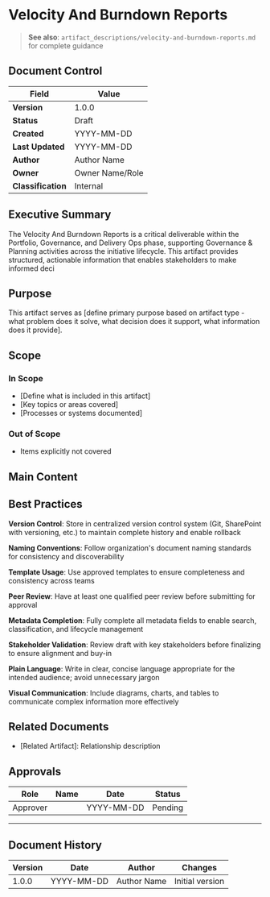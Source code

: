 # Velocity And Burndown Reports

> **See also**: `artifact_descriptions/velocity-and-burndown-reports.md` for complete guidance

## Document Control

| Field | Value |
|-------|-------|
| **Version** | 1.0.0 |
| **Status** | Draft |
| **Created** | YYYY-MM-DD |
| **Last Updated** | YYYY-MM-DD |
| **Author** | Author Name |
| **Owner** | Owner Name/Role |
| **Classification** | Internal |

## Executive Summary

The Velocity And Burndown Reports is a critical deliverable within the Portfolio, Governance, and Delivery Ops phase, supporting Governance & Planning activities across the initiative lifecycle. This artifact provides structured, actionable information that enables stakeholders to make informed deci

## Purpose

This artifact serves as [define primary purpose based on artifact type - what problem does it solve, what decision does it support, what information does it provide].

## Scope

### In Scope

- [Define what is included in this artifact]
- [Key topics or areas covered]
- [Processes or systems documented]

### Out of Scope

- Items explicitly not covered

## Main Content

<!-- Provide detailed content specific to this artifact type -->
<!-- Refer to the artifact description for required sections -->

## Best Practices

**Version Control**: Store in centralized version control system (Git, SharePoint with versioning, etc.) to maintain complete history and enable rollback

**Naming Conventions**: Follow organization's document naming standards for consistency and discoverability

**Template Usage**: Use approved templates to ensure completeness and consistency across teams

**Peer Review**: Have at least one qualified peer review before submitting for approval

**Metadata Completion**: Fully complete all metadata fields to enable search, classification, and lifecycle management

**Stakeholder Validation**: Review draft with key stakeholders before finalizing to ensure alignment and buy-in

**Plain Language**: Write in clear, concise language appropriate for the intended audience; avoid unnecessary jargon

**Visual Communication**: Include diagrams, charts, and tables to communicate complex information more effectively

## Related Documents

- [Related Artifact]: Relationship description

## Approvals

| Role | Name | Date | Status |
|------|------|------|--------|
| Approver | | YYYY-MM-DD | Pending |

---

## Document History

| Version | Date | Author | Changes |
|---------|------|--------|---------|
| 1.0.0 | YYYY-MM-DD | Author Name | Initial version |
